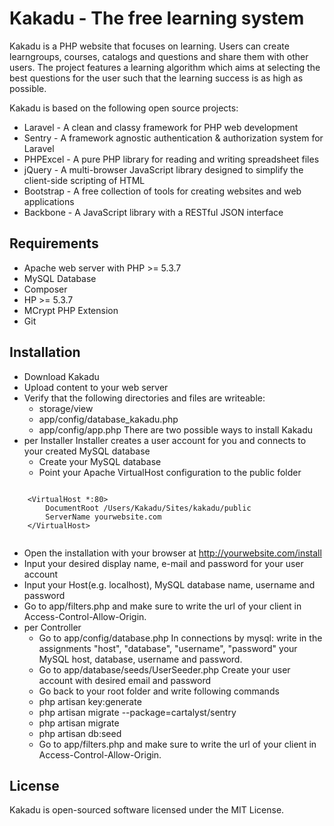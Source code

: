 # Kakadu - The free learning system

Kakadu is a PHP website that focuses on learning. Users can create learngroups, courses, catalogs and questions and 
share them with other users. The project features a learning algorithm which aims at selecting the best questions for the user such that the learning success is as high as possible.

Kakadu is based on the following open source projects:
- Laravel - A clean and classy framework for PHP web development
- Sentry - A framework agnostic authentication & authorization system for Laravel
- PHPExcel - A pure PHP library for reading and writing spreadsheet files
- jQuery - A multi-browser JavaScript library designed to simplify the client-side scripting of HTML
- Bootstrap -  A free collection of tools for creating websites and web applications
- Backbone - A JavaScript library with a RESTful JSON interface

## Requirements
- Apache web server with PHP >= 5.3.7
- MySQL Database
- Composer
- HP >= 5.3.7
- MCrypt PHP Extension
- Git

## Installation
- Download Kakadu
- Upload content to your web server
- Verify that the following directories and files are writeable:
  - storage/view
  - app/config/database_kakadu.php
  - app/config/app.php
There are two possible ways to install Kakadu
- per Installer
Installer creates a user account for you and connects to your created
MySQL database
  - Create your MySQL database
  - Point your Apache VirtualHost configuration to the public
folder
<pre><code>
    &lt;VirtualHost *:80&gt;
        DocumentRoot /Users/Kakadu/Sites/kakadu/public
        ServerName yourwebsite.com
    &lt;/VirtualHost&gt;
    
</code></pre>
  - Open the installation with your browser at http://yourwebsite.com/install
  - Input your desired display name, e-mail and password for
your user account
  - Input your Host(e.g. localhost), MySQL database name,
username and password
  - Go to app/filters.php and make sure to write the url of your client in Access-Control-Allow-Origin.
- per Controller
  - Go to app/config/database.php
In connections by mysql: write in the assignments "host", "database", "username", "password" your MySQL host, database, username and password.
  - Go to app/database/seeds/UserSeeder.php
Create your user account with desired email and password
  - Go back to your root folder and write following commands
  - php artisan key:generate
  - php artisan migrate --package=cartalyst/sentry
  - php artisan migrate
  - php artisan db:seed
  - Go to app/filters.php and make sure to write the url of your client in Access-Control-Allow-Origin.

## License
Kakadu is open-sourced software licensed under the MIT License.
